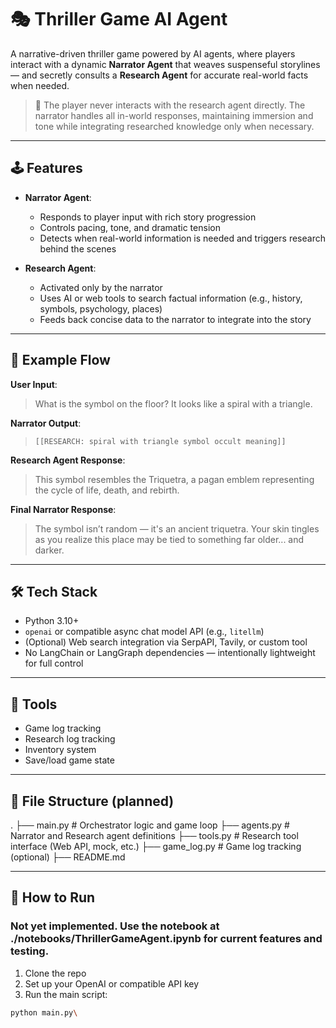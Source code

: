 # 🎭 Thriller Game AI Agent

A narrative-driven thriller game powered by AI agents, where players interact with a dynamic **Narrator Agent** that weaves suspenseful storylines — and secretly consults a **Research Agent** for accurate real-world facts when needed.

> 🧠 The player never interacts with the research agent directly. The narrator handles all in-world responses, maintaining immersion and tone while integrating researched knowledge only when necessary.

---

## 🕹️ Features

- **Narrator Agent**:

  - Responds to player input with rich story progression
  - Controls pacing, tone, and dramatic tension
  - Detects when real-world information is needed and triggers research behind the scenes

- **Research Agent**:

  - Activated only by the narrator
  - Uses AI or web tools to search factual information (e.g., history, symbols, psychology, places)
  - Feeds back concise data to the narrator to integrate into the story

---

## 📌 Example Flow

**User Input**:

> What is the symbol on the floor? It looks like a spiral with a triangle.

**Narrator Output**:

> `[[RESEARCH: spiral with triangle symbol occult meaning]]`

**Research Agent Response**:

> This symbol resembles the Triquetra, a pagan emblem representing the cycle of life, death, and rebirth.

**Final Narrator Response**:

> The symbol isn’t random — it's an ancient triquetra. Your skin tingles as you realize this place may be tied to something far older... and darker.

---

## 🛠️ Tech Stack

- Python 3.10+
- `openai` or compatible async chat model API (e.g., `litellm`)
- (Optional) Web search integration via SerpAPI, Tavily, or custom tool
- No LangChain or LangGraph dependencies — intentionally lightweight for full control

---

## 🚧 Tools

- Game log tracking
- Research log tracking
- Inventory system
- Save/load game state

---

## 📁 File Structure (planned)

.
├── main.py # Orchestrator logic and game loop
├── agents.py # Narrator and Research agent definitions
├── tools.py # Research tool interface (Web API, mock, etc.)
├── game_log.py # Game log tracking (optional)
├── README.md

---

## 🧩 How to Run

### Not yet implemented. Use the notebook at ./notebooks/ThrillerGameAgent.ipynb for current features and testing.

1. Clone the repo
2. Set up your OpenAI or compatible API key
3. Run the main script:

```bash
python main.py\
```
